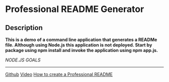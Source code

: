 # Professional README Generator

## Description

**This is a demo of a command line application that generates a READMe file. Although using Node.js this application is not deployed. Start by package using npm install and invoke the application using npm app.js.**

_NODE.JS GOALS_

---

[Github](https://github.com/MCannon33/readmegenerator)
[Video](https://github.com/MCannon33/readmegenerator)
[How to create a Professional README](./readme-guide.md)
